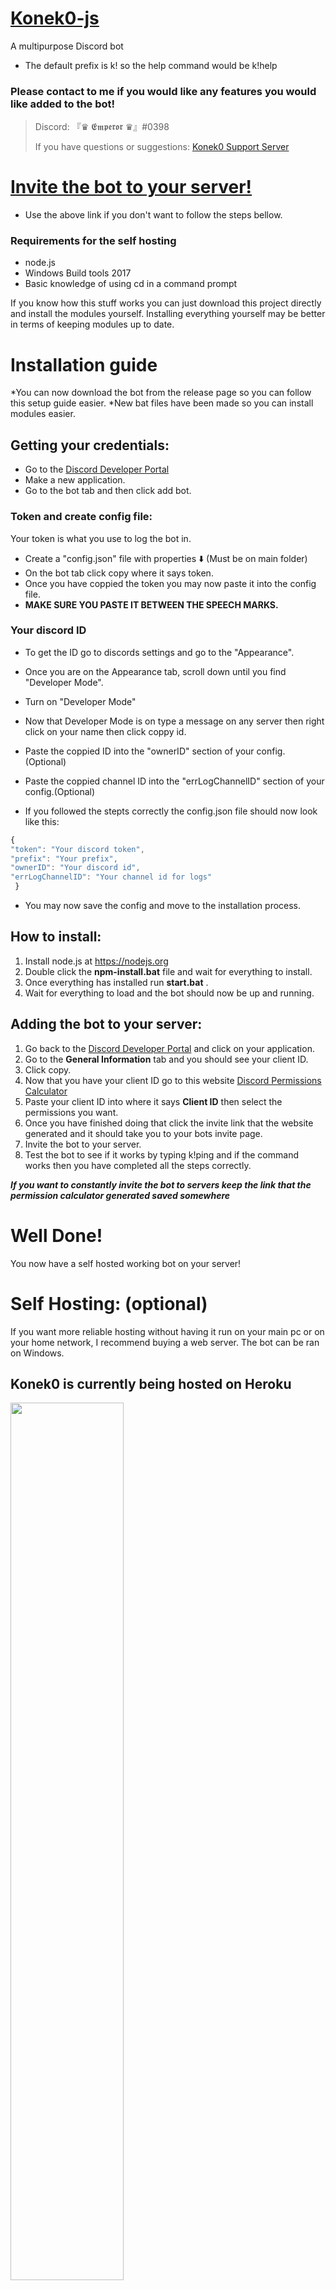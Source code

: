 # [Konek0-js](https://github.com/Lotas-Dan/Konek0-js) 
A multipurpose Discord bot
* The default prefix is k! so the help command would be k!help 
### Please contact to me if you would like any features you would like added to the bot!
> Discord: 『♛ 𝕰𝖒𝖕𝖊𝖗𝖔𝖗 ♛』#0398
> 
> If you have questions or suggestions: [Konek0 Support Server](https://discord.gg/j9zfDYjewB)
# [Invite the bot to your server!](https://discord.com/api/oauth2/authorize?client_id=909114894601830400&permissions=1099511753814&scope=bot)
* Use the above link if you don't want to follow the steps bellow.
### Requirements for the self hosting
* node.js
* Windows Build tools 2017
* Basic knowledge of using cd in a command prompt

If you know how this stuff works you can just download this project directly and install the modules yourself.
Installing everything yourself may be better in terms of keeping modules up to date.
# **Installation guide**
*You can now download the bot from the release page so you can follow this setup guide easier.
*New bat files have been made so you can install modules easier.
## Getting your credentials:
* Go to the [Discord Developer Portal](https://discordapp.com/developers/applications/)
* Make a new application.
* Go to the bot tab and then click add bot.
### Token and create config file:
Your token is what you use to log the bot in.
* Create a "config.json" file with properties ⬇️ (Must be on main folder)
* On the bot tab click copy where it says token.
* Once you have coppied the token you may now paste it into the config file.
* **MAKE SURE YOU PASTE IT BETWEEN THE SPEECH MARKS.**
 ### Your discord ID
 * To get the ID go to discords settings and go to the "Appearance".
 * Once you are on the Appearance tab, scroll down until you find "Developer Mode".
 * Turn on "Developer Mode"
 * Now that Developer Mode is on type a message on any server then right click on your name then click coppy id.
 * Paste the coppied ID into the "ownerID" section of your config.(Optional)
 * Paste the coppied channel ID into the "errLogChannelID" section of your config.(Optional)
 
 * If you followed the stepts correctly the config.json file should now look like this:
  ```js 
  {
  "token": "Your discord token",
  "prefix": "Your prefix",
  "ownerID": "Your discord id",
  "errLogChannelID": "Your channel id for logs"
   }
  ```
  * You may now save the config and move to the installation process.
## How to install:
1. Install node.js at https://nodejs.org
2. Double click the **npm-install.bat** file and wait for everything to install.
3. Once everything has installed run **start.bat** .
4. Wait for everything to load and the bot should now be up and running.

## Adding the bot to your server:
1. Go back to the [Discord Developer Portal](https://discordapp.com/developers/applications/) and click on your application.
2. Go to the **General Information** tab and you should see your client ID.
3. Click copy.
4. Now that you have your client ID go to this website [Discord Permissions Calculator](https://discordapi.com/permissions.html#268561526)
5. Paste your client ID into where it says **Client ID** then select the permissions you want.
6. Once you have finished doing that click the invite link that the website generated and it should take you to your bots invite page.
7. Invite the bot to your server.
8. Test the bot to see if it works by typing k!ping and if the command works then you have completed all the steps correctly.

***If you want to constantly invite the bot to servers keep the link that the permission calculator generated saved somewhere***
# Well Done!
You now have a self hosted working bot on your server!
# Self Hosting: (optional)
If you want more reliable hosting without having it run on your main pc or on your home network, I recommend buying a web server.
The bot can be ran on Windows.
## Konek0 is currently being hosted on Heroku

<a href="https://www.heroku.com/"><img src="https://www3.assets.heroku.com/assets/logo-purple-08fb38cebb99e3aac5202df018eb337c5be74d5214768c90a8198c97420e4201.svg" width="60%" height="auto"/></a>
#
> This Bot was made by [LotasDan/K1ko](https://github.com/Lotas-Dan).
